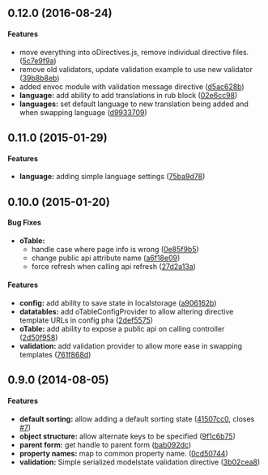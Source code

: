 ## 0.12.0 (2016-08-24)


#### Features

* move everything into oDirectives.js, remove individual directive files. ([5c7e9f9a](https://github.com/Envoc/envoc.directives/commit/5c7e9f9aff464d3fbda7f8a41440a231c78d7cec))
* remove old validators, update validation example to use new validator ([39b8b8eb](https://github.com/Envoc/envoc.directives/commit/39b8b8eb0e308948fadd3d01f4d0bd8cafb5b578))
* added envoc module with validation message directive ([d5ac628b](https://github.com/Envoc/envoc.directives/commit/d5ac628b5dc4fbc47d863f5e75e53ed023858645))
* **language:** add ability to add translations in rub block ([02e6cc98](https://github.com/Envoc/envoc.directives/commit/02e6cc982da752e84574a8fc426068a098dfd9fd))
* **languages:** set default language to new translation being added and when swapping language ([d9933709](https://github.com/Envoc/envoc.directives/commit/d993370953c0e147bc2805536cc1175e74c3cc05))


## 0.11.0 (2015-01-29)


#### Features

* **language:** adding simple language settings ([75ba9d78](https://github.com/Envoc/envoc.directives/commit/75ba9d78c8ca59e377a12c98e71f3fd997a37024))


## 0.10.0 (2015-01-20)


#### Bug Fixes

* **oTable:**
  * handle case where page info is wrong ([0e85f9b5](https://github.com/Envoc/envoc.directives/commit/0e85f9b5143e1d4d9011dbd86191a780b51f1500))
  * change public api attribute name ([a6f18e09](https://github.com/Envoc/envoc.directives/commit/a6f18e09c80a793f5a2e533ad78f890b815918f3))
  * force refresh when calling api refresh ([27d2a13a](https://github.com/Envoc/envoc.directives/commit/27d2a13a7b19f9254dbcfc67dbe629f7ae8586c1))


#### Features

* **config:** add ability to save state in localstorage ([a906162b](https://github.com/Envoc/envoc.directives/commit/a906162b539443bd5470b0bbb95ca168af3bb346))
* **datatables:** add oTableConfigProvider to allow altering directive template URLs in config pha ([2def5575](https://github.com/Envoc/envoc.directives/commit/2def55754a67fc4ab3ba30a9b34a969347025bfa))
* **oTable:** add ability to expose a public api on calling controller ([2d50f958](https://github.com/Envoc/envoc.directives/commit/2d50f95875c97a32655c339631d75cf5c2eb1362))
* **validation:** add validation provider to allow more ease in swapping templates ([761f868d](https://github.com/Envoc/envoc.directives/commit/761f868d6af950b18bc621e54bc6e01f3e5e1c2f))


## 0.9.0 (2014-08-05)


#### Features

* **default sorting:** allow adding a default sorting state ([41507cc0](https://github.com/Envoc/envoc.directives/commit/41507cc0a89d215e4ce48e5de22af7074979b12e), closes [#7](https://github.com/Envoc/envoc.directives/issues/7))
* **object structure:** allow alternate keys to be specified ([9f1c6b75](https://github.com/Envoc/envoc.directives/commit/9f1c6b75a4e43c0415543b7b2d771f7706f8242b))
* **parent form:** get handle to parent form ([bab092dc](https://github.com/Envoc/envoc.directives/commit/bab092dc3e065fdccfd8c82a418fbd761460cf1c))
* **property names:** map to common property name. ([0cd50744](https://github.com/Envoc/envoc.directives/commit/0cd50744926d80c3f6345322e4856a3c351e639d))
* **validation:** Simple serialized modelstate validation directive ([3b02cea8](https://github.com/Envoc/envoc.directives/commit/3b02cea84cda6b63a1efab9d228119aad91a19c7))



